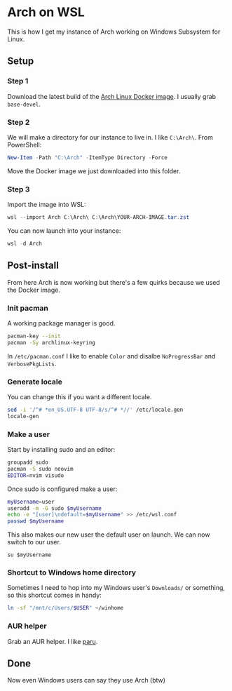 # Arch on WSL

This is how I get my instance of Arch working on Windows Subsystem for Linux.

## Setup

### Step 1

Download the latest build of the [Arch Linux Docker image](https://gitlab.archlinux.org/archlinux/archlinux-docker/-/releases). I usually grab `base-devel`.

### Step 2

We will make a directory for our instance to live in. I like `C:\Arch\`. From PowerShell:

```powershell
New-Item -Path "C:\Arch" -ItemType Directory -Force
```

Move the Docker image we just downloaded into this folder.

### Step 3

Import the image into WSL:

```powershell
wsl --import Arch C:\Arch\ C:\Arch\YOUR-ARCH-IMAGE.tar.zst
```

You can now launch into your instance:

```powershell
wsl -d Arch
```

## Post-install

From here Arch is now working but there's a few quirks because we used the Docker image.

### Init pacman

A working package manager is good.

```bash
pacman-key --init
pacman -Sy archlinux-keyring
```

In `/etc/pacman.conf` I like to enable `Color` and disalbe `NoProgressBar` and `VerbosePkgLists`.

### Generate locale

You can change this if you want a different locale.

```bash
sed -i '/^# *en_US.UTF-8 UTF-8/s/^# *//' /etc/locale.gen
locale-gen
```

### Make a user

Start by installing sudo and an editor:

```bash
groupadd sudo
pacman -S sudo neovim
EDITOR=nvim visudo
```

Once sudo is configured make a user:

```bash
myUsername=user
useradd -m -G sudo $myUsername
echo -e "[user]\ndefault=$myUsername" >> /etc/wsl.conf
passwd $myUsername
```

This also makes our new user the default user on launch. We can now switch to our user.

```
su $myUsername
```

### Shortcut to Windows home directory

Sometimes I need to hop into my Windows user's `Downloads/` or something, so this shortcut comes in handy:

```bash
ln -sf "/mnt/c/Users/$USER" ~/winhome
```

### AUR helper

Grab an AUR helper. I like [paru](https://github.com/Morganamilo/paru).

## Done

Now even Windows users can say they use Arch (btw)
